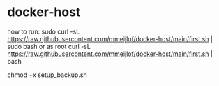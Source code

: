 # docker-host

how to run:
sudo curl -sL https://raw.githubusercontent.com/mmeijlof/docker-host/main/first.sh | sudo bash
or as root
curl -sL https://raw.githubusercontent.com/mmeijlof/docker-host/main/first.sh | bash

chmod +x setup_backup.sh
